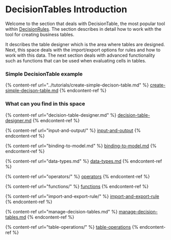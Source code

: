 # DecisionTables Introduction

Welcome to the section that deals with DecisionTable, the most popular tool within [DecisionRules](https://decisionrules.io). The section describes in detail how to work with the tool for creating business tables.

It describes the table designer which is the area where tables are designed. Next, this space deals with the import/export options for rules and how to work with this data. The next section deals with advanced functionality such as functions that can be used when evaluating cells in tables.

### Simple DecisionTable example

{% content-ref url="../tutorials/create-simple-decison-table.md" %}
[create-simple-decison-table.md](../tutorials/create-simple-decison-table.md)
{% endcontent-ref %}

### What can you find in this space

{% content-ref url="decision-table-designer.md" %}
[decision-table-designer.md](decision-table-designer.md)
{% endcontent-ref %}

{% content-ref url="input-and-output/" %}
[input-and-output](input-and-output/)
{% endcontent-ref %}

{% content-ref url="binding-to-model.md" %}
[binding-to-model.md](binding-to-model.md)
{% endcontent-ref %}

{% content-ref url="data-types.md" %}
[data-types.md](data-types.md)
{% endcontent-ref %}

{% content-ref url="operators/" %}
[operators](operators/)
{% endcontent-ref %}

{% content-ref url="functions/" %}
[functions](functions/)
{% endcontent-ref %}

{% content-ref url="import-and-export-rule/" %}
[import-and-export-rule](import-and-export-rule/)
{% endcontent-ref %}

{% content-ref url="manage-decision-tables.md" %}
[manage-decision-tables.md](manage-decision-tables.md)
{% endcontent-ref %}

{% content-ref url="table-operations/" %}
[table-operations](table-operations/)
{% endcontent-ref %}
